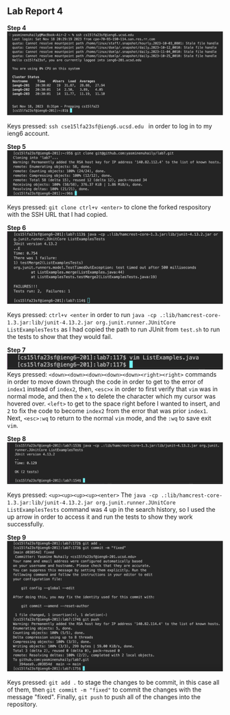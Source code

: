 ## Lab Report 4 <br>

**Step 4**
![Image](step4.png) <br> 

Keys pressed: `ssh cse15lfa23sf@ieng6.ucsd.edu ` in order to log in to my ieng6 account.

**Step 5**
![Image](step5.png) <br> 

Keys pressed: `git clone ctrl+v <enter>` to clone the forked respository with the SSH URL that I had copied.

**Step 6**
![Image](step6.png) <br> 

Keys pressed: `ctrl+v <enter` in order to run `java -cp .:lib/hamcrest-core-1.3.jar:lib/junit-4.13.2.jar org.junit.runner.JUnitCore ListExamplesTests` as I had copied the path to run JUnit from `test.sh` to run the tests to show that they would fail.

**Step 7**
![Image](step7.png) <br> 
Keys pressed:  `<down><down><down><down><down><right><right>` commands in order to move down through the code in order to get to the error of `index1` instead of `index2`, then, `<esc>x` in order to first verify that `vim` was in normal mode, and then the `x` to delete the character which my cursor was hovered over. `<left>` to get to the space right before I wanted to insert, and `2` to fix the code to become `index2` from the error that was prior `index1`. Next, `<esc>:wq` to return to the normal `vim` mode, and the `:wq` to save exit `vim`.

**Step 8**
![Image](step8.png) <br> 

Keys pressed: `<up><up><up><up><enter>` The `java -cp .:lib/hamcrest-core-1.3.jar:lib/junit-4.13.2.jar org.junit.runner.JUnitCore ListExamplesTests` command was 4 up in the search history, so I used the up arrow in order to access it and run the tests to show they work successfully.

**Step 9**
![Image](step9.png) <br>

Keys pressed: `git add .` to stage the changes to be commit, in this case all of them, then `git commit -m "fixed"` to commit the changes with the message "fixed". Finally, `git push` to push all of the changes into the repository.
